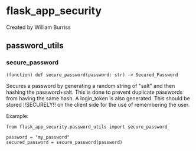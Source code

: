 # flask_app_security

Created by William Burriss

## password_utils

### secure_password

```
(function) def secure_password(password: str) -> Secured_Password
```

Secures a password by generating a random string of "salt"
and then hashing the password+salt. This is done to prevent
duplicate passwords from having the same hash. A login_token
is also generated. This should be stored !!SECURELY!! on the
client side for the use of remembering the user. 

Example:
```
from flask_app_security.password_utils import secure_password

password = "my_password"
secured_password = secure_password(password)
```